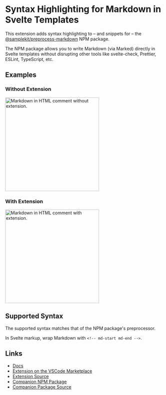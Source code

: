 # Syntax Highlighting for Markdown in Svelte Templates

This extension adds syntax highlighting to – and snippets for – the [@samplekit/preprocess-markdown](https://www.npmjs.com/package/@samplekit/preprocess-markdown) NPM package.

The NPM package allows you to write Markdown (via Marked) directly in Svelte templates without disrupting other tools like svelte-check, Prettier, ESLint, TypeScript, etc.

## Examples

### Without Extension

<img alt="Markdown in HTML comment without extension." src="https://raw.githubusercontent.com/timothycohen/samplekit/main/packages/preprocess-markdown-vscode/static/demo-comment-md-before.png" width="300" />

### With Extension

<img alt="Markdown in HTML comment with extension." src="https://raw.githubusercontent.com/timothycohen/samplekit/main/packages/preprocess-markdown-vscode/static/demo-comment-md.png" width="300" />

## Supported Syntax

The supported syntax matches that of the NPM package's preprocessor.

In Svelte markup, wrap Markdown with `<!-- md-start md-end -->`.

## Links

- [Docs](https://preprocessors.samplekit.dev/docs/markdown/)
- [Extension on the VSCode Marketplace](https://marketplace.visualstudio.com/items?itemName=samplekit.svelte-pp-markdown)
- [Extension Source](https://github.com/timothycohen/samplekit/tree/main/packages/preprocess-markdown-vscode)
- [Companion NPM Package](https://www.npmjs.com/package/@samplekit/preprocess-markdown)
- [Companion Package Source](https://github.com/timothycohen/samplekit/tree/main/packages/preprocess-markdown)
